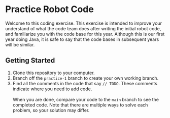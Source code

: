 # Practice Robot Code

Welcome to this coding exercise. This exercise is intended to improve your understand of what the code team does after writing the initial robot code, and familiarize you with the code base for this year. Although this is our first year doing Java, it is safe to say that the code bases in subsequent years will be similar.

## Getting Started
1. Clone this repository to your computer.
2. Branch off the `practice-1` branch to create your own working branch.
3. Find all the comments in the code that say `// TODO`. These comments indicate where you need to add code.
<br></br>
When you are done, compare your code to the `main` branch to see the completed code. Note that there are multiple ways to solve each problem, so your solution may differ.